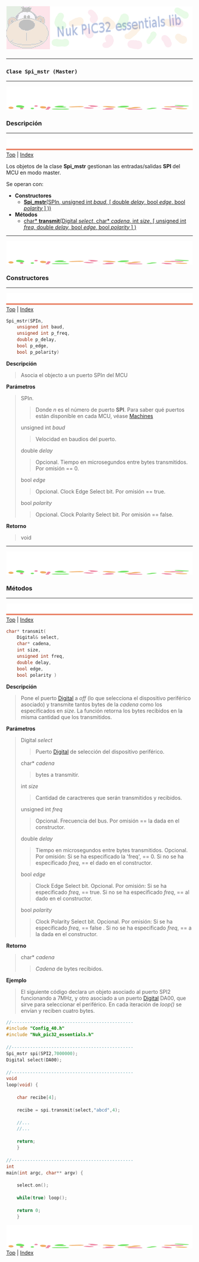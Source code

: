 ![Nuk](img/Nuk-pic-essentials-lib.jpg)
------------------------------------------------------------------------------




------------------------------------------------------------------------------
### **`Clase Spi_mstr (Master)`**








------------------------------------------------------------------------------
![separa](img/Nuk-separa.jpg)
### Descripción








------------------------------------------------------------------------------
![metode](img/Nuk-metode.jpg)
[Top](#TOP) | [Index](Index.md)

Los objetos de la clase **Spi_mstr** gestionan las entradas/salidas 
**SPI** del MCU en modo master. 
  
Se operan con:
* **Constructores**
	* [**Spi_mstr**(SPIn, unsigned int *baud*, [ double *delay*, bool *edge*, bool *polarity* ] ))](#C01)
* **Métodos**
	* [char\* **transmit**(Digital *select*, char* *cadena*, int *size*,	[ unsigned int *freq*, double *delay*, bool *edge*, bool *polarity* ] )](#M01)








------------------------------------------------------------------------------
![separa](img/Nuk-separa.jpg)
### Constructores








------------------------------------------------------------------------------
<A name="C01"></A>
![metode](img/Nuk-metode.jpg)
[Top](#TOP) | [Index](Index.md)

```C
Spi_mstr(SPIn,
	unsigned int baud,
	unsigned int p_freq,
	double p_delay,
	bool p_edge,
	bool p_polarity)
```

**Descripción**
> Asocia el objecto a un puerto SPI*n* del MCU

**Parámetros**
>SPI*n*.
>>Donde *n* es el número de puerto **SPI**. 
Para saber qué puertos están disponible en cada MCU, véase 
[Machines](Machines.h.md#Machines)
> 
> unsigned int *baud*
>>Velocidad en baudios del puerto.
> 
>double *delay* 
>>Opcional. Tiempo en microsegundos entre bytes transmitidos.  Por omisión == 0.
>
>bool *edge* 
>>Opcional. Clock Edge Select bit. Por omisión == true. 
> 
>bool *polarity* 
>>Opcional. Clock Polarity Select bit. Por omisión == false.


**Retorno**
>void








------------------------------------------------------------------------------
![separa](img/Nuk-separa.jpg)
### Métodos








------------------------------------------------------------------------------
<A name="M01"></A>
![metode](img/Nuk-metode.jpg)
[Top](#TOP) | [Index](Index.md)

```C
char* transmit(
	Digital& select,
	char* cadena,
	int size,
	unsigned int freq,
	double delay,
	bool edge,
	bool polarity )
```

**Descripción**
>Pone el puerto [Digital](Digital.md) a *off* (lo que selecciona el 
dispositivo periférico asociado) y transmite tantos bytes de la *cadena* 
como los especificados en *size*. La función retorna los bytes recibidos 
en la misma cantidad que los transmitidos. 
 
**Parámetros**
>Digital *select*
>> Puerto [Digital](Digital.md) de selección del dispositivo periférico.
> 
>char* *cadena*
>>bytes a transmitir.
> 
>int *size*
>>Cantidad de caractreres que serán transmitidos y recibidos.
> 
>unsigned int *freq*
>>Opcional. Frecuencia del bus. Por omisión == la dada en el constructor.
> 
>double *delay*
>>Tiempo en microsegundos entre bytes transmitidos. Opcional. 
>>Por omisión: Si se ha especificado la 'freq', == 0. Si no se ha especificado 
>> *freq*, == el dado en el constructor. 
> 
>bool *edge*
>>Clock Edge Select bit. Opcional. Por omisión: Si se ha especificado *freq*, 
>> == true. Si no se ha especificado *freq*, == al dado en el constructor. 
> 
>bool *polarity*
>>Clock Polarity Select bit. Opcional. Por omisión: Si se ha especificado 
>>*freq*, == false . Si no se ha especificado *freq*, == a la dada en el 
>>constructor. 

**Retorno**
>char* *cadena*
>> *Cadena* de bytes recibidos. 

**Ejemplo**
>El siguiente código declara un objeto asociado al puerto SPI2 funcionando a 
7MHz, y otro asociado a un puerto [Digital](Digital.md) DA00, que sirve para 
seleccionar el periférico. En cada iteración de *loop()* se envían y reciben 
cuatro bytes.

```C
//----------------------------------------------
#include "Config_40.h"
#include "Nuk_pic32_essentials.h"

//----------------------------------------------
Spi_mstr spi(SPI2,7000000);
Digital select(DA00);

//----------------------------------------------
void
loop(void) {

	char recibe[4];

	recibe = spi.transmit(select,"abcd",4);

	//...
	//...

	return;
	}

//----------------------------------------------
int
main(int argc, char** argv) {

	select.on();

	while(true) loop();

	return 0;
	}

```








![separa](img/Nuk-separa.jpg)
[Top](#TOP) | [Index](Index.md)


